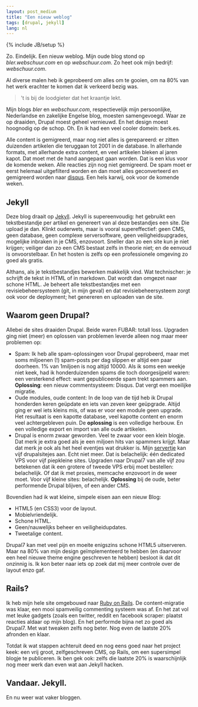 ```yaml
---
layout: post_medium
title: "Een nieuw weblog"
tags: [drupal, jekyll]
lang: nl
---
```

{% include JB/setup %}

Zo. Eindelijk. Een nieuw weblog. Mijn oude blog stond op
_bler.webschuur.com_ en op _webschuur.com_. Zo heet ook mijn bedrijf:
_webschuur.com_.

Al diverse malen heb ik geprobeerd om alles om te gooien, om na 80% van
het werk erachter te komen dat ik verkeerd bezig was.

> 't is bij de loodgieter dat het kraantje lekt.

Mijn blogs _bler_ en _webschuur.com_, respectievelijk mijn persoonlijke,
Nederlandse en zakelijke Engelse blog, moesten samengevoegd. Waar ze op
draaiden, Drupal moest geheel vernieuwd. En het design moest hoognodig
op de schop. Oh. En ik had een veel cooler domein: berk.es.

Alle content is gemigreerd, maar nog niet alles is gerepareerd: er
zitten duizenden artikelen die teruggaan tot 2001 in de database. In
allerhande formats, met allerhande extra content, en veel artikelen
bleken al jaren kapot. Dat moet met de hand aangepast gaan worden. Dat
is een klus voor de komende weken.
Alle reacties zijn nog niet gemigreerd. De spam moet er eerst helemaal
uitgefilterd worden en dan moet alles geconverteerd en gemigreerd worden
naar [disqus](https://disqus.com/admin/moderate/). Een hels karwij, 
ook voor de komende weken.

## Jekyll 

Deze blog draait op [Jekyll](http://jekyllrb.com/). Jekyll is
supereenvoudig: het gebruikt een tekstbestandje per artikel en genereert
van al deze bestandjes een site. Die upload je dan. Klinkt ouderwets,
maar is vooral supereffectief: geen CMS, geen database, geen complexe
serversoftware, geen veiligheidsupgrades, mogelijke inbraken in je CMS,
enzovoort. Sneller dan zo een site kun je niet krijgen; veiliger dan zo
een CMS bestaat zelfs in theorie niet; en de eenvoud is onvoorstelbaar.
En het hosten is zelfs op een professionele omgeving zo goed als
gratis.

Althans, als je tekstbestandjes bewerken makkelijk vind. 
Wat technischer: je schrijft de tekst in HTML of in markdown. Dat wordt
dan omgezet naar schone HTML. Je beheert alle tekstbestandjes met een
revisiebeheersysteem (git, in mijn geval) en dat revisiebeheersysteem
zorgt ook voor de deployment; het genereren en uploaden van de site.

## Waarom geen Drupal?
Allebei de sites draaiden Drupal. Beide waren FUBAR: totall loss.
Upgraden ging niet (meer) en oplossen van problemen leverde alleen nog
maar meer problemen op:

* Spam: Ik heb alle spam-oplossingen voor Drupal geprobeerd, maar met
  soms miljoenen (!) spam-posts per dag slippen er altijd een paar
doorheen. 1% van 1miljoen is nog altijd 10000. Als ik soms een weekje
niet keek, had ik honderduizenden spams die toch doorgesijpeld waren:
een versterkend effect: want gepubliceerde spam trekt spammers aan.
  **Oplossing**: een nieuw commentsysteem: Disqus. Dat vergt een
moeilijke migratie.
* Oude modules, oude content: In de loop van de tijd heb ik Drupal
  honderden keren geüpdate en iets van zeven keer geüpgrade. Altijd ging
er wel iets kleins mis, of was er voor een module geen upgrade. Het
resultaat is een kapotte database, veel kapotte content en enorm veel
achtergebleven puin. De **oplossing** is een volledige herbouw. En een
volledige export en import van alle oude artikelen.
*  Drupal is enorm zwaar geworden. Veel te zwaar voor een klein blogje.
   Dat merk je extra goed als je een miljoen hits van spammers krijgt.
Maar dat merk je ook als het heel eventjes wat drukker is. Mijn
[servertje](https://www.linode.com/) kan vijf drupalsitejes aan. Echt
niet meer. Dat is belachelijk: één dedicated VPS voor vijf piepkleine
sites. Upgraden naar Drupal7 van alle vijf zou betekenen dat ik een
grotere of tweede VPS erbij moet bestellen: belachelijk. Of dat ik met
proxies, memcache enzovoort in de weer moet. Voor vijf kleine sites:
belachelijk. 
  **Oplossing** bij de oude, beter performende Drupal blijven, of een
ander CMS.

Bovendien had ik wat kleine, simpele eisen aan een nieuw Blog:

* HTML5 (en CSS3) voor de layout.
* Mobielvriendelijk.
* Schone HTML.
* Geen/nauwelijks beheer en veiligheidupdates.
* Tweetalige content.

Drupal7 kan met veel pijn en moeite enigszins schone HTML5 uitserveren.
Maar na 80% van mijn design geïmplementeerd te hebben (en daarvoor een
heel nieuwe theme engine geschreven te hebben) besloot ik dat dit
onzinnig is. Ik kon beter naar iets op zoek dat mij meer controle over
de layout enzo gaf.

## Rails?
Ik heb mijn hele site omgebouwd naar [Ruby on Rails](http://rubyonrails.org/). 
De content-migratie was klaar, een mooi spamveilig commenting systeem
was af. En het zat vol met leuke gadgets (zoals een twitter, reddit en
facebook scraper: plaatst reacties aldaar op mijn blog). En het performde bijna net zo
goed als Drupal7. Met wat tweaken zelfs nog beter. Nog even de laatste
20% afronden en klaar. 

Totdat ik wat stappen achteruit deed en nog eens goed naar het project
keek: een vrij groot, zelfgeschreven CMS, op Rails, om een supersimpel
blogje te publiceren. Ik ben gek ook: zelfs die laatste 20% is
waarschijnlijk nog meer werk dan even wat aan Jekyll hacken.

## Vandaar. Jekyll.
En nu weer wat vaker bloggen.

